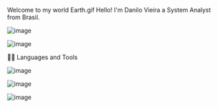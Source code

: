 Welcome to my world Earth.gif
Hello! I'm Danilo Vieira a System Analyst from Brasil.

![image](https://user-images.githubusercontent.com/32517409/173066079-46a11a7d-97cd-4b6f-b393-90a82f0e3189.png)

![image](https://camo.githubusercontent.com/1c599fd918f649ead173975ee0cb6ce72c47d2765e2813f608f7282a74407e26/68747470733a2f2f6d656469612e67697068792e636f6d2f6d656469612f38333648694a633770677a7938694e58436e2f67697068792e676966)


👨‍💻 Languages and Tools

![image](https://user-images.githubusercontent.com/32517409/173066126-fc3780db-0d99-4489-aaba-743fe9d14faf.png)

![image](https://user-images.githubusercontent.com/32517409/173066162-85b1dc22-d62d-416e-ac40-4cd54c392afb.png)

![image](https://user-images.githubusercontent.com/32517409/173066270-751468fd-d9d6-4355-b8e8-5ffc3fbf7f62.png)
